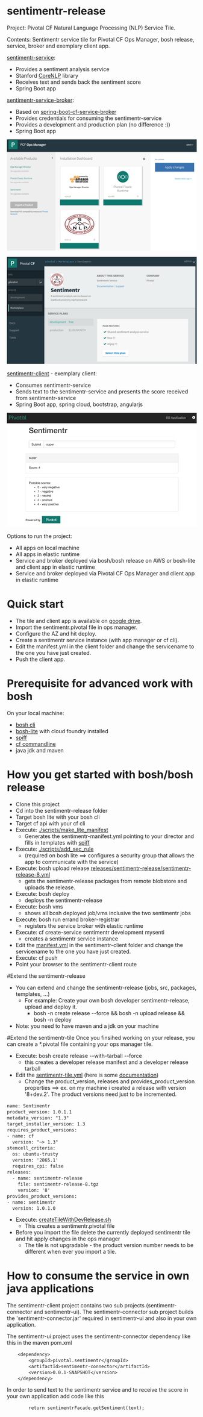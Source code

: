 # sentimentr-release
Project: Pivotal CF Natural Language Processing (NLP) Service Tile.

Contents: Sentimentr service tile for Pivotal CF Ops Manager, bosh release, service, broker and exemplary client app. 
 
[sentimentr-service](/src/sentimentr-service): 
- Provides a sentiment analysis service
- Stanford [CoreNLP](http://nlp.stanford.edu/software/corenlp.shtml) library
- Receives text and sends back the sentiment score
- Spring Boot app

[sentimentr-service-broker](/src/sentimentr-service-broker):
- Based on [spring-boot-cf-service-broker](https://github.com/cloudfoundry-community/spring-boot-cf-service-broker)
- Provides credentials for consuming the sentimentr-service
- Provides a development and production plan (no difference :))
- Spring Boot app

![Alt text](/docs/ops-manager.png?raw=true "tile")

![Alt text](/docs/app-manager.png?raw=true "app-manager")

[sentimentr-client](/sentimentr-client) - exemplary client:
- Consumes sentimentr-service
- Sends text to the sentimentr-service and presents the score received from sentimentr-service
- Spring Boot app, spring cloud, bootstrap, angularjs

![Alt text](/docs/sentimentr-client.png?raw=true "sentimentr-client")

Options to run the project:
- All apps on local machine
- All apps in elastic runtime
- Service and broker deployed via bosh/bosh release on AWS or bosh-lite and client app in elastic runtime 
- Service and broker deployed via Pivotal CF Ops Manager and client app in elastic runtime 

# Quick start
- The tile and client app is available on [google drive](https://drive.google.com/open?id=0B-JMhN27hCC8b0JVUFlHc3F6VE0&authuser=0).
- Import the sentimentr.pivotal file in ops manager.
- Configure the AZ and hit deploy.
- Create a sentimentr service instance (with app manager or cf cli).
- Edit the manifest.yml in the client folder and change the servicename to the one you have just created.
- Push the client app.

# Prerequisite for advanced work with bosh
On your local machine:
- [bosh cli](https://github.com/cloudfoundry-community/traveling-bosh)
- [bosh-lite](https://github.com/cloudfoundry/bosh-lite) with cloud foundry installed 
- [spiff](https://github.com/cloudfoundry-incubator/spiff/)
- [cf commandline](https://github.com/cloudfoundry/cli)
- java jdk and maven

# How you get started with bosh/bosh release
- Clone this project
- Cd into the sentimentr-release folder
- Target bosh lite with your bosh cli
- Target cf api with your cf cli 
- Execute: [./scripts/make_lite_manifest](/scripts/make_lite_manifest)
	- Generates the sentimentr-manifest.yml pointing to your director and fills in templates with [spiff](https://github.com/cloudfoundry-incubator/spiff/) 
- Execute: [./scripts/add_sec_rule](/scripts/add_sec_rule) 
	- (required on bosh lite ==> configures a security group that allows the app to communicate with the service)
- Execute: bosh upload release [releases/sentimentr-release/sentimentr-release-8.yml](/releases/sentimentr-release/sentimentr-release-8.yml)
	- gets the sentimentr-release packages from remote blobstore and uploads the release.
- Execute: bosh deploy
	- deploys the sentimentr-release
- Execute: bosh vms
	- shows all bosh deployed job/vms inclusive the two sentimentr jobs 
- Execute: bosh run errand broker-registrar
	- registers the service broker with elastic runtime
- Execute: cf create-service  sentimentr development mysenti
	- creates a sentimentr service instance  
- Edit the [manifest.yml](/sentimentr-client/manifest.yml) in the sentimentr-client folder and change the servicename to the one you have just created.
- Execute: cf push
- Point your browser to the sentimentr-client route

#Extend the sentimentr-release
- You can extend and change the sentimentr-release (jobs, src, packages, templates, ...)
	-  For example: Create your own bosh developer sentimentr-release, upload and deploy it.
		- bosh -n create release --force && bosh -n upload release && bosh -n deploy
- Note: you need to have maven and a jdk on your machine 
	
#Extend the sentimentr-tile
Once you finsihed working on your release, you can create a *.pivotal file containing your ops manager tile.
- Execute: bosh create release --with-tarball --force
	- this creates a developer release manifest and a developer release tarball 
- Edit the [sentimentr-tile.yml](/sentimentr-tile.yml) (here is some [documentation](http://docs.pivotal.io/pivotalcf/packaging/))
	- Change the product_version, releases and provides_product_version properties ==> ex. on my machine i created a release with version '8+dev.2'. The product versions need just to be incremented.
```
name: Sentimentr                                    
product_version: 1.0.1.1                                     
metadata_version: "1.3"                                    
target_installer_version: 1.3
requires_product_versions:
- name: cf
  version: "~> 1.3"
stemcell_criteria:
  os: ubuntu-trusty
  version: '2865.1'
  requires_cpi: false
releases:                                                 
  - name: sentimentr-release
    file: sentimentr-release-8.tgz
    version: '8'
provides_product_versions:
- name: sentimentr
  version: 1.0.1.0
```
- Execute: [createTileWithDevRelease.sh](/createTileWithDevRelease.sh)
	- This creates a sentimentr.pivotal file 
- Before you import the file delete the currently deployed sentimentr tile and hit apply changes in the ops manager
	- The tile is not upgradable - the product version number needs to be different when ever you import a tile.

# How to consume the service in own java applications
The sentimentr-client project contains two sub projects (sentimentr-connector and sentimentr-ui). The sentimentr-connector sub project builds the 'sentimentr-connector.jar' required in sentimentr-ui and also in your own application.

The sentimentr-ui project uses the sentimentr-connector dependency like this in the maven pom.xml

		<dependency>
			<groupId>pivotal.sentimentr</groupId>
			<artifactId>sentimentr-connector</artifactId>
			<version>0.0.1-SNAPSHOT</version>
		</dependency>

In order to send text to the sentimentr service and to receive the score in your own application add code like this

			return sentimentrFacade.getSentiment(text);
